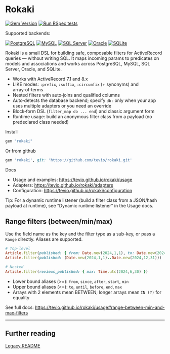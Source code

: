 # Rokaki

[![Gem Version](https://badge.fury.io/rb/rokaki.svg)](https://badge.fury.io/rb/rokaki)
[![Run RSpec tests](https://github.com/tevio/rokaki/actions/workflows/spec.yml/badge.svg)](https://github.com/tevio/rokaki/actions/workflows/spec.yml)

Supported backends:

[![PostgreSQL](https://img.shields.io/badge/PostgreSQL-336791?logo=postgresql&logoColor=white)](https://github.com/tevio/rokaki/actions/workflows/spec.yml)
[![MySQL](https://img.shields.io/badge/MySQL-4479A1?logo=mysql&logoColor=white)](https://github.com/tevio/rokaki/actions/workflows/spec.yml)
[![SQL Server](https://img.shields.io/badge/SQL%20Server-CC2927?logo=microsoft-sql-server&logoColor=white)](https://github.com/tevio/rokaki/actions/workflows/spec.yml)
[![Oracle](https://img.shields.io/badge/Oracle-F80000?logo=oracle&logoColor=white)](https://github.com/tevio/rokaki/actions/workflows/spec.yml)
[![SQLite](https://img.shields.io/badge/SQLite-003B57?logo=sqlite&logoColor=white)](https://github.com/tevio/rokaki/actions/workflows/spec.yml)

Rokaki is a small DSL for building safe, composable filters for ActiveRecord queries — without writing SQL. It maps incoming params to predicates on models and associations and works across PostgreSQL, MySQL, SQL Server, Oracle, and SQLite.

- Works with ActiveRecord 7.1 and 8.x
- LIKE modes: `:prefix`, `:suffix`, `:circumfix` (+ synonyms) and array‑of‑terms
- Nested filters with auto‑joins and qualified columns
- Auto‑detects the database backend; specify `db:` only when your app uses multiple adapters or you need an override
- Block‑form DSL (`filter_map do ... end`) and classic argument form
- Runtime usage: build an anonymous filter class from a payload (no predeclared class needed)

Install
```ruby
gem "rokaki"
```

Or from github

```ruby
gem 'rokaki', git: 'https://github.com/tevio/rokaki.git'
```

Docs
- Usage and examples: https://tevio.github.io/rokaki/usage
- Adapters: https://tevio.github.io/rokaki/adapters
- Configuration: https://tevio.github.io/rokaki/configuration

Tip: For a dynamic runtime listener (build a filter class from a JSON/hash payload at runtime), see “Dynamic runtime listener” in the Usage docs.

## Range filters (between/min/max)

Use the field name as the key and the filter type as a sub-key, or pass a `Range` directly. Aliases are supported.

```ruby
# Top-level
Article.filter(published: { from: Date.new(2024,1,1), to: Date.new(2024,12,31) })
Article.filter(published: (Date.new(2024,1,1)..Date.new(2024,12,31)))

# Nested
Article.filter(reviews_published: { max: Time.utc(2024,6,30) })
```

- Lower bound aliases (>=): `from`, `since`, `after`, `start`, `min`
- Upper bound aliases (<=): `to`, `until`, `before`, `end`, `max`
- Arrays with 2 elements mean BETWEEN; longer arrays mean `IN (?)` for equality

See full docs: https://tevio.github.io/rokaki/usage#range-between-min-and-max-filters

---

## Further reading

[Legacy README](README.legacy.md)
